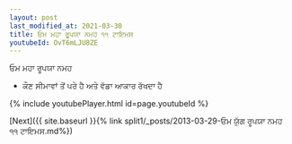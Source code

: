 ```yaml
---
layout: post
last_modified_at: 2021-03-30
title: ਓਮ ਮਹਾ ਰੂਪਯਾ ਨਮਹ ੧੧ ਟਾਇਮਸ
youtubeId: OvT6mLJU8ZE
---
```

 
 
 ਓਮ ਮਹਾ ਰੂਪਯਾ ਨਮਹ  
 
 -  ਕੌਣ ਸੀਮਾਵਾਂ ਤੋਂ ਪਰੇ ਹੈ ਅਤੇ ਵੱਡਾ ਆਕਾਰ ਰੱਖਦਾ ਹੈ 
 
  
 
  
 
 
 
 
 
 


{% include youtubePlayer.html id=page.youtubeId %}
 
[Next]({{ site.baseurl }}{% link  split1/_posts/2013-03-29-ਓਮ ਯੁੱਗ ਰੂਪਯਾ ਨਮਹ ੧੧ ਟਾਇਮਸ.md%})
 
